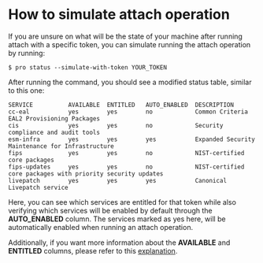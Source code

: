 # How to simulate attach operation

If you are unsure on what will be the state of your machine after running attach
with a specific token, you can simulate running the attach operation by running:

```console
$ pro status --simulate-with-token YOUR_TOKEN
```

After running the command, you should see a modified status table, similar to this
one:

```
SERVICE          AVAILABLE  ENTITLED   AUTO_ENABLED  DESCRIPTION
cc-eal           yes        yes        no            Common Criteria EAL2 Provisioning Packages
cis              yes        yes        no            Security compliance and audit tools
esm-infra        yes        yes        yes           Expanded Security Maintenance for Infrastructure
fips             yes        yes        no            NIST-certified core packages
fips-updates     yes        yes        no            NIST-certified core packages with priority security updates
livepatch        yes        yes        yes           Canonical Livepatch service
```

Here, you can see which services are entitled for that token while also verifying
which services will be enabled by default through the **AUTO_ENABLED** column.
The services marked as yes here, will be automatically enabled when running an
attach operation.

Additionally, if you want more information about the **AVAILABLE** and **ENTITLED** columns,
please refer to this [explanation](../explanations/status_columns.md).
